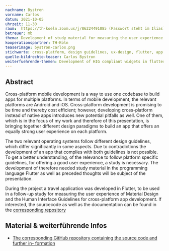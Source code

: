 ```yaml
---
nachname: Bystron
vorname: Carlos
datum: 2021-10-05
uhrzeit: 11-30
raum:  https://th-koeln.zoom.us/j/86224491085 (Passwort steht im Ilias) Präsentation
betreuer: mb
thema: Development of study material for measuring the user experience of Material Design and the Human Interface Guidelines for cross-platform app development
kooperationspartner: TH-Köln
teaserimage: bystron-carlos.png
stichworte: cross-platform, design guidelines, ux-design, flutter, app development
quelle-bildrechte-teaser: Carlos Bystron
weiterfuehrende-themen: Development of HIG compliant widgets in flutter - although Flutter provides so called cupertino widgets to replicate iOS components, during the project it turned out that the quality of these often does not match their material counterparts. The widgets could be improved and new ones developed and then submitted as an open source contribution. | Research on the status quo - Do users notice when an app is developed cross-platform, does it affect them? | Evaluation of cross platform technologies. Which is best suited for which purpuse. When developement should be done natively?
---
```


## Abstract
Cross-platform mobile development is a way to use one codebase to build apps for multiple platforms. In terms of mobile development, the relevant platforms are Android and iOS. Cross-platform development is promising to be time and thereby cost efficient; however, developing cross-platform instead of native apps introduces new potential pitfalls as well. One of them, which is in the focus of my work and therefore of this presentation, is bringing together different design paradigms to build an app that offers an equally strong user experience on each platform.

The two relevant operating systems follow different design guidelines, which differ significantly in some aspects. Due to contradictions the development of an app that complies with both guidelines is not possible. To get a better understanding, of the relevance to follow platform specific guidelines, for offering a good user experience, a study is necessary. The development of therefore needed study material in the programming language Flutter as well as preceded thoughts will be subject of the presentation.

During the project a travel application was developed in Flutter, to be used in a follow-up study for measuring the user experience of Material Design and the Human Interface Guidelines for cross-platform app development.
If interested, the sourcecode as well as the documentation can be found in the [corresponding repository](https://github.com/CCB-Git/cross-platform-guidelines)


## Material & weiterführende Infos
- [The corresponding GitHub repository containing the source code and further in- formation](https://github.com/CCB-Git/cross-platform-guidelines)
